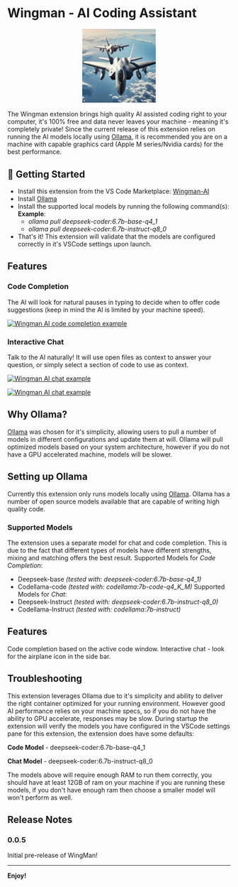 # Wingman - AI Coding Assistant

<p align="center" width="100%">
    <img width="33%" src="./docs/logo.jpeg">
</p>

The Wingman extension brings high quality AI assisted coding right to your computer, it's 100% free and data never leaves your machine - meaning it's completely private! Since the current release of this extension relies on running the AI models locally using [Ollama](https://ollama.ai/), it is recommended you are on a machine with capable graphics card (Apple M series/Nvidia cards) for the best performance.

## 🚀 Getting Started

-   Install this extension from the VS Code Marketplace: [Wingman-AI](https://marketplace.visualstudio.com/items?itemName=WingMan.wing-man)
-   Install [Ollama](https://ollama.ai/)
-   Install the supported local models by running the following command(s):
    **Example**:
    -   _ollama pull deepseek-coder:6.7b-base-q4_1_
    -   _ollama pull deepseek-coder:6.7b-instruct-q8_0_
-   That's it! This extension will validate that the models are configured correctly in it's VSCode settings upon launch.

## Features

### Code Completion

The AI will look for natural pauses in typing to decide when to offer code suggestions (keep in mind the AI is limited by your machine speed).

[![Wingman AI code completion example](https://img.youtube.com/vi/panJL4DUGkA/0.jpg)](https://www.youtube.com/watch?v=panJL4DUGkA)

### Interactive Chat

Talk to the AI naturally! It will use open files as context to answer your question, or simply select a section of code to use as context.

[![Wingman AI chat example](https://img.youtube.com/vi/1W3h2mOdjmc/0.jpg)](https://www.youtube.com/watch?v=1W3h2mOdjmc)

[![Wingman AI chat example](https://img.youtube.com/vi/2sJZpyYi3Fc/0.jpg)](https://www.youtube.com/watch?v=2sJZpyYi3Fc)

## Why Ollama?

[Ollama](https://ollama.ai/) was chosen for it's simplicity, allowing users to pull a number of models in different configurations and update them at will. Ollama will pull optimized models based on your system architecture, however if you do not have a GPU accelerated machine, models will be slower.

## Setting up Ollama

Currently this extension only runs models locally using [Ollama](https://ollama.ai/). Ollama has a number of open source models available that are capable of writing high quality code.

### Supported Models

The extension uses a separate model for chat and code completion. This is due to the fact that different types of models have different strengths, mixing and matching offers the best result.
Supported Models for _Code Completion_:

-   Deepseek-base _(tested with: deepseek-coder:6.7b-base-q4_1)_
-   Codellama-code _(tested with: codellama:7b-code-q4_K_M)_
    Supported Models for _Chat_:
-   Deepseek-Instruct _(tested with: deepseek-coder:6.7b-instruct-q8_0)_
-   Codellama-Instruct _(tested with: codellama:7b-instruct)_

## Features

Code completion based on the active code window.
Interactive chat - look for the airplane icon in the side bar.

## Troubleshooting

This extension leverages Ollama due to it's simplicity and ability to deliver the right container optimized for your running environment.
However good AI performance relies on your machine specs, so if you do not have the ability to GPU accelerate, responses may be slow.
During startup the extension will verify the models you have configured in the VSCode settings pane for this extension, the extension does have some defaults:

**Code Model** - deepseek-coder:6.7b-base-q4_1

**Chat Model** - deepseek-coder:6.7b-instruct-q8_0

The models above will require enough RAM to run them correctly, you should have at least 12GB of ram on your machine if you are running these models, if you don't have enough ram then choose a smaller model will won't perform as well.

## Release Notes

### 0.0.5

Initial pre-release of WingMan!

---

**Enjoy!**
